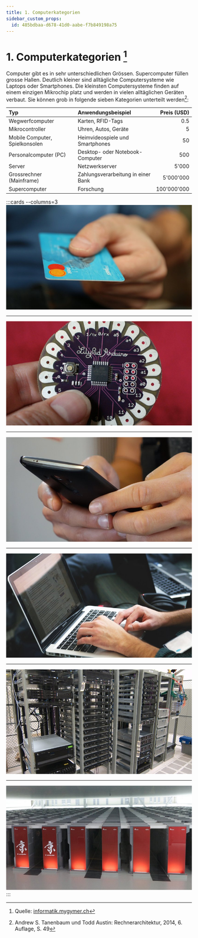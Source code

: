 ```yaml
---
title: 1. Computerkategorien
sidebar_custom_props:
  id: 485bdbaa-d678-41d0-aabe-f7b849198a75
---
```


# 1. Computerkategorien [^1]

Computer gibt es in sehr unterschiedlichen Grössen. Supercomputer füllen grosse Hallen. Deutlich kleiner sind alltägliche Computersysteme wie Laptops oder Smartphones. Die kleinsten Computersysteme finden auf einem einzigen Mikrochip platz und werden in vielen alltäglichen Geräten verbaut. Sie können grob in folgende sieben Kategorien unterteilt werden[^2]:

| Typ                            | Anwendungsbeispiel                 | Preis (USD) |
| :----------------------------- | :--------------------------------- | ----------: |
| Wegwerfcomputer                | Karten, RFID-Tags                  |         0.5 |
| Mikrocontroller                | Uhren, Autos, Geräte               |           5 |
| Mobile Computer, Spielkonsolen | Heimvideospiele und Smartphones    |          50 |
| Personalcomputer (PC)          | Desktop- oder Notebook-Computer    |         500 |
| Server                         | Netzwerkserver                     |       5'000 |
| Grossrechner (Mainframe)       | Zahlungsverarbeitung in einer Bank |   5'000'000 |
| Supercomputer                  | Forschung                          | 100'000'000 |

:::cards --columns=3
![Smart Card](images/01-smart-card.jpg)

***
![Arduino Lilypad](images/01-arduino-lilypad.jpg)

***
![Smartphone](images/01-smartphone.jpg)

***
![Notebook](images/01-notebook.jpg)

***
![Server](images/01-server-racks.jpg)

***
![Kei Supercomputer](images/01-kei-supercomputer.jpg)
:::

[^1]: Quelle: [informatik.mygymer.ch](https://informatik.mygymer.ch)
[^2]: Andrew S. Tanenbaum und Todd Austin: Rechnerarchitektur, 2014, 6. Auflage, S. 49
